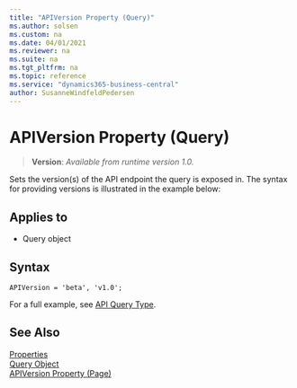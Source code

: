 ```yaml
---
title: "APIVersion Property (Query)"
ms.author: solsen
ms.custom: na
ms.date: 04/01/2021
ms.reviewer: na
ms.suite: na
ms.tgt_pltfrm: na
ms.topic: reference
ms.service: "dynamics365-business-central"
author: SusanneWindfeldPedersen
---
```

 
# APIVersion Property (Query)
> **Version**: _Available from runtime version 1.0._ 

Sets the version(s) of the API endpoint the query is exposed in.  The syntax for providing versions is illustrated in the example below:

## Applies to  

- Query object 

## Syntax
```AL
APIVersion = 'beta', 'v1.0';
```

For a full example, see [API Query Type](../devenv-api-querytype.md).


## See Also  
[Properties](devenv-properties.md)   
[Query Object](../devenv-query-object.md)  
[APIVersion Property (Page)](devenv-apiversion-page-property.md)  
